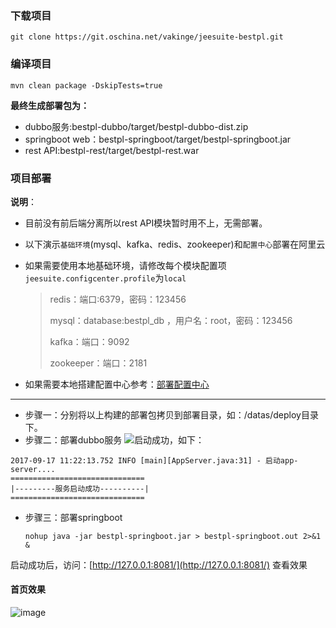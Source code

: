 ### 下载项目

```
git clone https://git.oschina.net/vakinge/jeesuite-bestpl.git
```

### 编译项目

```
mvn clean package -DskipTests=true
```

**最终生成部署包为：**

* dubbo服务:bestpl-dubbo/target/bestpl-dubbo-dist.zip
* springboot web：bestpl-springboot/target/bestpl-springboot.jar
* rest API:bestpl-rest/target/bestpl-rest.war

### 项目部署

**说明**：

* 目前没有前后端分离所以rest API模块暂时用不上，无需部署。
* 以下演示`基础环境`\(mysql、kafka、redis、zookeeper\)和`配置中心`部署在阿里云
* 如果需要使用本地基础环境，请修改每个模块配置项`jeesuite.configcenter.profile`为`local`

  > redis：端口:6379，密码：123456
  >
  > mysql：database:bestpl\_db ，用户名：root，密码：123456
  >
  > kafka：端口：9092
  >
  > zookeeper：端口：2181

* 如果需要本地搭建配置中心参考：[部署配置中心](./confcenter.md)

---

* 步骤一：分别将以上构建的部署包拷贝到部署目录，如：/datas/deploy目录下。
* 步骤二：部署dubbo服务
  ![](http://ojmezn0eq.bkt.clouddn.com/duubo-deploy-1.png)启动成功，如下：

```
2017-09-17 11:22:13.752 INFO [main][AppServer.java:31] - 启动app-server....
==============================
|---------服务启动成功----------|
==============================
```

* 步骤三：部署springboot
  ```
  nohup java -jar bestpl-springboot.jar > bestpl-springboot.out 2>&1 &
  ```

启动成功后，访问：[http://127.0.0.1:8081/](http://127.0.0.1:8081/)  查看效果

#### 首页效果

![image](http://ojmezn0eq.bkt.clouddn.com/bestpl_snapshot.png)

